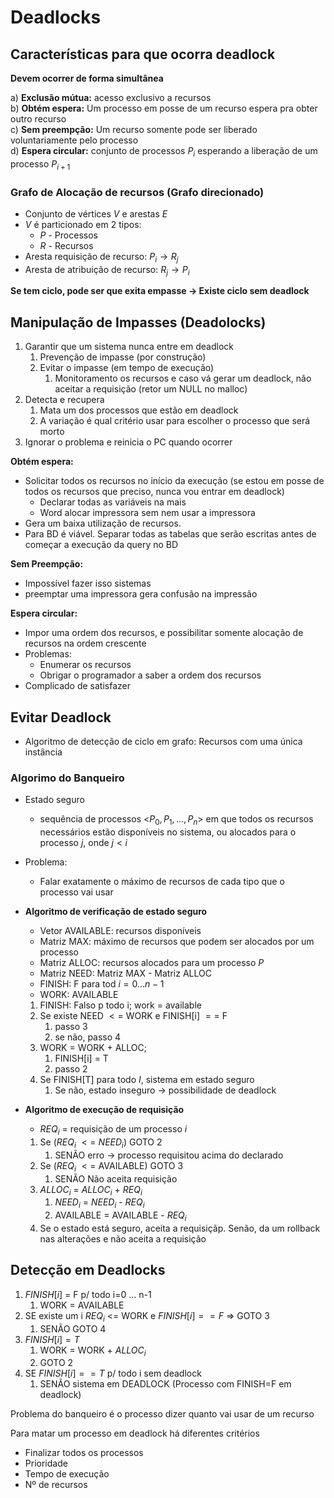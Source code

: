 # Deadlocks

## Características para que ocorra deadlock

**Devem ocorrer de forma simultânea**

a) **Exclusão mútua:** acesso exclusivo a recursos \
b) **Obtém espera:** Um processo em posse de um recurso espera pra obter outro recurso \
c) **Sem preempção:** Um recurso somente pode ser liberado voluntariamente pelo processo \
d) **Espera circular:** conjunto de processos $P_i$ esperando a liberação de um processo $P_{i+1}$ 

### Grafo de Alocação de recursos (Grafo direcionado)

- Conjunto de vértices $V$ e arestas $E$
- $V$ é particionado em 2 tipos:
  - $P$ - Processos
  - $R$ - Recursos
- Aresta requisição de recurso: $P_i \rightarrow R_j$
- Aresta de atribuição de recurso: $R_j \rightarrow P_i$
  
**Se tem ciclo, pode ser que exita empasse -> Existe ciclo sem deadlock**

## Manipulação de Impasses (Deadolocks)

  1. Garantir que um sistema nunca entre em deadlock
     1. Prevenção de impasse (por construção)
     2. Evitar o impasse (em tempo de execução)
        1. Monitoramento os recursos e caso vá gerar um deadlock, não aceitar a requisição (retor um NULL no malloc)
  2. Detecta e recupera
     1. Mata um dos processos que estão em deadlock
     2. A variação é qual critério usar para escolher o processo que será morto
  3. Ignorar o problema e reinicia o PC quando ocorrer

**Obtém espera:**
  - Solicitar todos os recursos no início da execução (se estou em posse de todos os recursos que preciso, nunca vou entrar em deadlock)
    - Declarar todas as variáveis na mais
    - Word alocar impressora sem nem usar a impressora
  - Gera um baixa utilização de recursos.
  - Para BD é viável. Separar todas as tabelas que serão escritas antes de começar a execução da query no BD

**Sem Preempção:**
  - Impossível fazer isso sistemas
  - preemptar uma impressora gera confusão na impressão

**Espera circular:**
  - Impor uma ordem dos recursos, e possibilitar somente alocação de recursos na ordem crescente
  - Problemas:
    - Enumerar os recursos 
    - Obrigar o programador a saber a ordem dos recursos
  - Complicado de satisfazer

## Evitar Deadlock

  - Algoritmo de detecção de ciclo em grafo: Recursos com uma única instância

### Algorimo do Banqueiro

  - Estado seguro
    - sequência de processos <$P_0, P_1, ..., P_n$> em que todos os recursos necessários estão disponíveis no sistema, ou alocados para o processo $j$, onde $j < i$
  - Problema:
    - Falar exatamente o máximo de recursos de cada tipo que o processo vai usar

  - **Algoritmo de verificação de estado seguro**
    - Vetor AVAILABLE: recursos disponíveis
    - Matriz MAX: máximo de recursos que podem ser alocados por um processo
    - Matriz ALLOC: recursos alocados para um processo $P$
    - Matriz NEED: Matriz MAX - Matriz ALLOC
    - FINISH: F para tod $i=0 ... n-1$
    - WORK: AVAILABLE
    1. FINISH: Falso p todo i; work = available
    2. Se existe NEED $<=$ WORK e FINISH[i] $==$ F
       1. passo 3
       2. se não, passo 4
    3. WORK = WORK + ALLOC;
       1. FINISH[i] = T
       2. passo 2
    4. Se FINISH[T] para todo $I$, sistema em estado seguro
       1. Se não, estado inseguro -> possibilidade de deadlock
   
 - **Algoritmo de execução de requisição**
   - $REQ_i$ = requisição de um processo $i$
    1. Se ($REQ_i$ $<=$ $NEED_i$) GOTO 2
       1. SENÃO erro -> processo requisitou acima do declarado
    2. Se ($REQ_i$ $<=$ AVAILABLE) GOTO 3
       1. SENÃO Não aceita requisição
    3. $ALLOC_i$ = $ALLOC_i$ + $REQ_i$
       1. $NEED_i$ = $NEED_i$ - $REQ_i$
       2. AVAILABLE = AVAILABLE - $REQ_i$
    4. Se o estado está seguro, aceita a requisiçãp. Senão, da um rollback nas alterações e não aceita a requisição

## Detecção em Deadlocks

  1. $FINISH[i]$ = F p/ todo i=0 ... n-1
     1. WORK = AVAILABLE
  2. SE existe um i $REQ_i$ <= WORK e $FINISH[i] == F$ => GOTO 3
     1. SENÃO GOTO 4
  3. $FINISH[i] = T$
     1. WORK = WORK + $ALLOC_i$
     2. GOTO 2
  4. SE $FINISH[i] == T$ p/ todo i sem deadlock
     1. SENÃO sistema em DEADLOCK (Processo com FINISH=F em deadlock)
   
Problema do banqueiro é o processo dizer quanto vai usar de um recurso

Para matar um processo em deadlock há diferentes critérios
  - Finalizar todos os processos
  - Prioridade
  - Tempo de execução
  - Nº de recursos